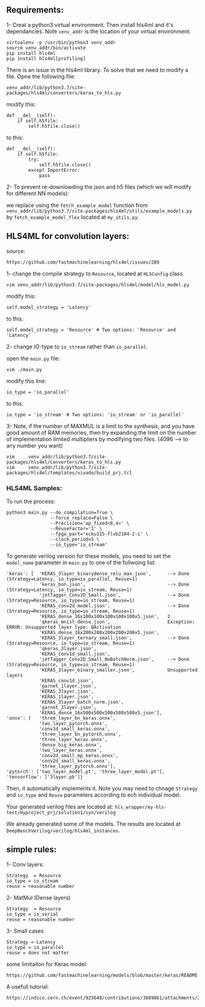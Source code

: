 
## Requirements:

1- Creat a python3 virtual environment. Then install hls4ml and it's dependancies. Note `venv_addr` is the location of your virtual environment.

	virtualenv -p /usr/bin/python3 venv_addr
	source venv_addr/bin/activate
	pip install hls4ml
	pip install hls4ml[profiling]

There is an issue in the hls4ml library. To solve that we need to modify a file. Opne the following file:

	venv_addr/lib/python3.7/site-packages/hls4ml/converters/keras_to_hls.py

modify this:

	def __del__(self):
        if self.h5file:
            self.h5file.close()

to this:

	def __del__(self):
        if self.h5file:
            try:
                self.h5file.close()
            except ImportError:
                pass


2- To prevent re-downlowding the json and h5 files (which we will modify for different NN models): 

we replace using the `fetch_example_model` function from `venv_addr/lib/python3.7/site-packages/hls4ml/utils/example_models.py` by `fetch_example_model_flex` located at `my_utils.py`. 


## HLS4ML for convolution layers: 

source: 
    
    https://github.com/fastmachinelearning/hls4ml/issues/289

1- change the compile strategy to `Resource`, located at `HLSConfig` class.
	
	vim venv_addr/lib/python3.7/site-packages/hls4ml/model/hls_model.py

modify this:

	self.model_strategy = 'Latency' 

to this:

	self.model_strategy = 'Resource' # Two options: 'Resource' and 'Latency' 


2- change IO-type to `io_stream` rather than `io_parallel`.

open the `main.py` file:

	vim ./main.py

modify this line:

	io_type = 'io_parallel'

to this:

	io_type = 'io_stream' # Two options: 'io_stream' or 'io_parallel'

3- Note, if the number of MAXMUL is a limit to the synthesis, and you have good amount of RAM memories, then try expanding the limit on  the number of implementation limited multipliers by modifying two files. (4096 --> to any number you want)

    vim     venv_addr/lib/python3.7/site-packages/hls4ml/converters/keras_to_hls.py
    vim     venv_addr/lib/python3.7/site-packages/hls4ml/templates/vivado/build_prj.tcl

### HLS4ML Samples:

To run the process:

    python3 main.py --do_compilation=True \
                    --force_replace=False \
                    --Precision='ap_fixed<8,4>' \
                    --ReuseFactor='1' \
                    --fpga_part='xcku115-flvb2104-2-i' \
                    --clock_period=5 \
                    --io_type='io_stream'

To generate verilog version for these models, you need to set the `model_name` parameter in `main.py` to one of the follwoing list:

    'keras': [  'KERAS_3layer_binarydense_relu_max.json',      --> Done (Strategy=Latency, io_type=io_parallel, Reuse=1)
                'keras_bnn.json',                              --> Done (Strategy=Latency, io_type=io_stream, Reuse=1)
                'jetTagger_Conv2D_Small.json',                 --> Done (Strategy=Resource, io_type=io_stream, Reuse=1)
                'KERAS_conv2d_model.json',                     --> Done (Strategy=Resource, io_type=io_stream, Reuse=1)
                'KERAS_dense_16x100x100x100x100x100x5.json',   2
                'qkeras_mnist_dense.json',                     Exception: ERROR: Unsupported layer type: QActivation
                'KERAS_dense_16x200x200x200x200x200x5.json',   
                'KERAS_3layer_ternary_small.json',             --> Done (Strategy=Resource, io_type=io_stream, Reuse=1)
                'qkeras_3layer.json',                          
                'KERAS_conv1d_small.json',
                'jetTagger_Conv2D_Small_NoBatchNorm.json',     --> Done (Strategy=Resource, io_type=io_stream, Reuse=1)
                'KERAS_3layer_binary_smaller.json',            Unsupported layers 
                'KERAS_conv1d.json',
                'garnet_1layer.json',                          
                'KERAS_3layer.json',
                'KERAS_1layer.json',
                'KERAS_3layer_batch_norm.json',
                'garnet_3layer.json',
                'KERAS_dense_16x500x500x500x500x500x5.json'],
    'onnx': [   'three_layer_bn_keras.onnx',
                'two_layer_pytorch.onnx',
                'conv1d_small_keras.onnx',
                'three_layer_bn_pytorch.onnx',
                'three_layer_keras.onnx',
                'dense_big_keras.onnx',
                'two_layer_keras.onnx',
                'conv2d_small_mp_keras.onnx',
                'conv2d_small_keras.onnx',
                'three_layer_pytorch.onnx'],
    'pytorch': ['two_layer_model.pt', 'three_layer_model.pt'],
    'tensorflow': ['3layer.pb']}

Then, it automatically implements it. Note you may need to chnage `Strategy` and `io_type` and `Reuse` parameters according to ech individual model. 

Your generated verilog files are located at: `hls_wrapper/my-hls-test/myproject_prj/solution1/syn/verilog`

We already generated some of the models. The results are located at `DeepBenchVerilog/verilog/hls4ml_instances`.

## simple rules:

1- Conv layers: 
    
    Strategy  = Resource
    io_type = io_stream
    reuse = reasonable number

2- MatMul (Dense layers)

    Strategy  = Resource
    io_type = io_serial
    reuse = reasonable number

3- Small cases   

    Strategy = Latency
    io_type = io_parallel
    reuse = does not matter

some limitaiton for Keras model:

    https://github.com/fastmachinelearning/models/blob/master/keras/README.md

A usefull tutorial:

    https://indico.cern.ch/event/925648/contributions/3889861/attachments/2049418/3435155/hls4ml_tutorial.pdf
